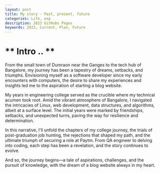 ```yaml
---
layout: post
title: My story - Past, present, future
categories: Life, exp
description: 2023 GitHubs Pages
keywords: 2023, Current, Plan, Future
---
```


# ** Intro .. **

From the small town of Dumraon near the Ganges to the tech hub of Bangalore, my journey has been a tapestry of dreams, setbacks, and triumphs. Envisioning myself as a software developer since my early encounters with computers, the desire to share my experiences and insights led me to the aspiration of starting a blog website.

My years in engineering college served as the crucible where my technical acumen took root. Amid the vibrant atmosphere of Bangalore, I navigated the intricacies of Linux, web development, data structures, and algorithms, albeit at a surface level. The initial years were marked by friendships, setbacks, and unexpected turns, paving the way for resilience and determination.

In this narrative, I'll unfold the chapters of my college journey, the trials of post-graduation job hunting, the rejections that shaped my path, and the ultimate triumph of securing a role at Paytm. From QA engineer to delving into coding, each step has been a revelation, and the story continues to evolve.

And so, the journey begins—a tale of aspirations, challenges, and the pursuit of knowledge, with the dream of a blog website always in my heart.


